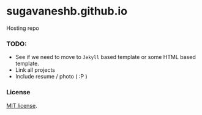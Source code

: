 # sugavaneshb.github.io
Hosting repo

### TODO:

 - See if we need to move to `Jekyll` based template or some HTML based template.
 - Link all projects
 - Include resume / photo ( :P )

### License
[MIT license](https://github.com/sugavaneshb/sugavaneshb.github.io/blob/master/LICENSE).